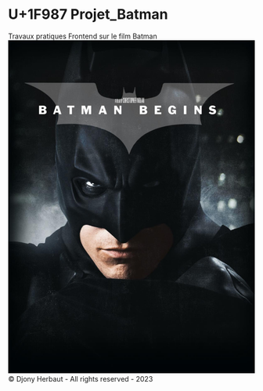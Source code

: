 # U+1F987 Projet_Batman
Travaux pratiques Frontend sur le film Batman
![cover](./asset/batman_film.jpg)
&copy; Djony Herbaut - All rights reserved - 2023